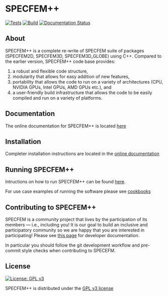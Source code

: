 # SPECFEM++

[![Tests](https://github.com/PrincetonUniversity/specfem2d_kokkos/actions/workflows/unittests.yml/badge.svg)](https://github.com/PrincetonUniversity/specfem2d_kokkos/actions/workflows/unittests.yml)
[![Build](https://github.com/PrincetonUniversity/specfem2d_kokkos/actions/workflows/compilation.yml/badge.svg)](https://github.com/PrincetonUniversity/specfem2d_kokkos/actions/workflows/compilation.yml)
[![Documentation Status](https://readthedocs.org/projects/specfem2d-kokkos/badge/?version=latest)](https://specfem2d-kokkos.readthedocs.io/en/latest/?badge=latest)

## About

SPECFEM++ is a complete re-write of SPECFEM suite of packages (SPECFEM2D, SPECFEM3D, SPECFEM3D_GLOBE) using C++. Compared to the earlier version, SPECFEM++ code base provides:

 1. a robust and flexible code structure,
 2. modularity that allows for easy addition of new features,
 3. portability that allows the code to run on a variety of architectures (CPU, NVIDIA GPUs, Intel GPUs, AMD GPUs etc.), and
 4. a user-friendly build infrastructure that allows the code to be easily compiled and run on a variety of platforms.

## Documentation


The online documentation for SPECFEM++ is located [here](https://specfem2d-kokkos.readthedocs.io/en/latest/index.html#)

## Installation


Completer installation instructions are located in the [online documentation](https://specfem2d-kokkos.readthedocs.io/en/latest/user_documentation/index.html)

## Running SPECFEM++

Intructions on how to run SPECFEM++ can be found [here](https://specfem2d-kokkos.readthedocs.io/en/latest/user_documentation/index.html).

For use case examples of running the software please see [cookbooks](https://specfem2d-kokkos.readthedocs.io/en/latest/cookbooks/index.html)

## Contributing to SPECFEM++

SPECFEM is a community project that lives by the participation of its members — i.e., including you! It is our goal to build an inclusive and participatory community so we are happy that you are interested in participating! Please see [this page](https://specfem2d-kokkos.readthedocs.io/en/latest/developer_documentation/index.html) for developer documentation.

In particular you should follow the git development workflow and pre-commit style checks when contributing to SPECEFM.

## License

[![License: GPL v3](https://img.shields.io/badge/License-GPLv3-blue.svg)](LICENSE)

SPECFEM++ is distributed under the [GPL v3 license](LICENSE)

